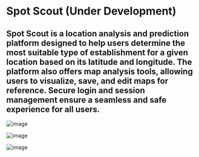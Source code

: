 
# Spot Scout (Under Development)
## Spot Scout is a location analysis and prediction platform designed to help users determine the most suitable type of establishment for a given location based on its latitude and longitude. The platform also offers map analysis tools, allowing users to visualize, save, and edit maps for reference. Secure login and session management ensure a seamless and safe experience for all users.
![image](https://github.com/user-attachments/assets/ac837b50-e848-42b2-a5f8-fce435050450)

![image](https://github.com/user-attachments/assets/77a3aec3-9759-4644-9964-82beb764f0d7)

![image](https://github.com/user-attachments/assets/90350cb2-b00f-47fc-8829-a4114603f75f)


